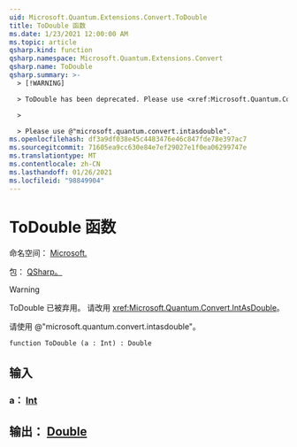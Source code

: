 ```yaml
---
uid: Microsoft.Quantum.Extensions.Convert.ToDouble
title: ToDouble 函数
ms.date: 1/23/2021 12:00:00 AM
ms.topic: article
qsharp.kind: function
qsharp.namespace: Microsoft.Quantum.Extensions.Convert
qsharp.name: ToDouble
qsharp.summary: >-
  > [!WARNING]

  > ToDouble has been deprecated. Please use <xref:Microsoft.Quantum.Convert.IntAsDouble> instead.

  >

  > Please use @"microsoft.quantum.convert.intasdouble".
ms.openlocfilehash: df3a9df038e45c4483476e46c847fde78e397ac7
ms.sourcegitcommit: 71605ea9cc630e84e7ef29027e1f0ea06299747e
ms.translationtype: MT
ms.contentlocale: zh-CN
ms.lasthandoff: 01/26/2021
ms.locfileid: "98849904"
---
```

# <a name="todouble-function"></a>ToDouble 函数

命名空间： [Microsoft.](xref:Microsoft.Quantum.Extensions.Convert)

包： [QSharp。](https://nuget.org/packages/Microsoft.Quantum.QSharp.Core)


> [!WARNING]
> ToDouble 已被弃用。 请改用 <xref:Microsoft.Quantum.Convert.IntAsDouble>。
>
> 请使用 @"microsoft.quantum.convert.intasdouble"。



```qsharp
function ToDouble (a : Int) : Double
```


## <a name="input"></a>输入

### <a name="a--int"></a>a： [Int](xref:microsoft.quantum.lang-ref.int)





## <a name="output--double"></a>输出： [Double](xref:microsoft.quantum.lang-ref.double)

